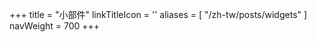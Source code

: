 +++
title = "小部件"
linkTitleIcon = '<i class="fas fa-cubes fa-fw" style="color: blue;"></i>'
aliases = [
  "/zh-tw/posts/widgets"
]
navWeight = 700
+++
